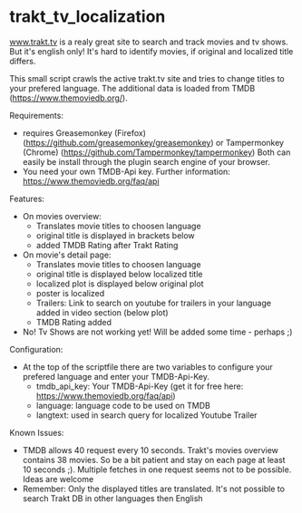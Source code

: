 # trakt_tv_localization

www.trakt.tv is a realy great site to search and track movies and tv shows.
But it's english only!
It's hard to identify movies, if original and localized title differs.

This small script crawls the active trakt.tv site and tries to change titles to your prefered language.
The additional data is loaded from TMDB (https://www.themoviedb.org/).

Requirements:
- requires Greasemonkey (Firefox) (https://github.com/greasemonkey/greasemonkey)
  or Tampermonkey (Chrome) (https://github.com/Tampermonkey/tampermonkey)
  Both can easily be install through the plugin search engine of your browser.
- You need your own TMDB-Api key.
  Further information: https://www.themoviedb.org/faq/api

Features:
- On movies overview:
  - Translates movie titles to choosen language
  - original title is displayed in brackets below
  - added TMDB Rating after Trakt Rating
- On movie's detail page:
  - Translates movie titles to choosen language
  - original title is displayed below localized title
  - localized plot is displayed below original plot
  - poster is localized
  - Trailers: Link to search on youtube for trailers in your language added in video section (below plot)
  - TMDB Rating added
- No! Tv Shows are not working yet! Will be added some time - perhaps ;)

Configuration:
- At the top of the scriptfile there are two variables to configure your prefered language and enter your TMDB-Api-Key.
  - tmdb_api_key: Your TMDB-Api-Key (get it for free here: https://www.themoviedb.org/faq/api)
  - language: language code to be used on TMDB
  - langtext: used in search query for localized Youtube Trailer

Known Issues:
- TMDB allows 40 request every 10 seconds.
  Trakt's movies overview contains 38 movies.
  So be a bit patient and stay on each page at least 10 seconds ;).
  Multiple fetches in one request seems not to be possible.
  Ideas are welcome
- Remember: Only the displayed titles are translated. It's not possible to search Trakt DB in other languages then English

